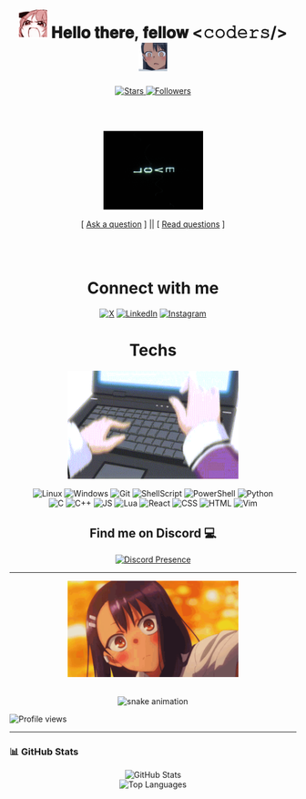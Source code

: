 <h1 align="center">
  <img src="https://github.com/0xjah/0xjah/blob/main/github/anime-aaaa.gif?raw=true" width="50">
  𝐇𝐞𝐥𝐥𝐨 𝐭𝐡𝐞𝐫𝐞, 𝐟𝐞𝐥𝐥𝐨𝐰 <𝚌𝚘𝚍𝚎𝚛𝚜/>
  <img src="https://github.com/0xjah/0xjah/blob/main/github/what-the-nagatoro.gif?raw=true" width="50">
</h1>

<p align="center">
  <a href="https://github.com/0xjah?tab=repositories&sort=stargazers">
    <img alt="Stars" title="GitHub Stars" src="https://img.shields.io/github/stars/0xjah?style=for-the-badge&label=Stars&logo=github&labelColor=black&color=white"/>
  </a>

  <a href="https://github.com/0xjah">
    <img alt="Followers" title="GitHub Followers" src="https://img.shields.io/github/followers/0xjah?style=for-the-badge&label=Follow&logo=github&labelColor=black&color=white"/>
  </a>

  <br><br>

<p align="center">
  <img src="https://github.com/0xjah/0xjah/blob/main/github/code.gif?raw=true" width="175">
</p>
</p>

<p align="center">
  [ <a href='https://github.com/0xjah/0xjah/issues/new'>Ask a question</a> ] ||
  [ <a href='https://github.com/0xjah/0xjah/issues?q=is%3Aissue+is%3Aclosed'>Read questions</a> ]
</p>

<br><br>

<h1 align="center">Connect with me</h1>

<p align="center">
  <a href="https://x.com/0x_jah" target="_blank"><img src="https://img.shields.io/badge/X-black?style=for-the-badge&logo=x&logoColor=white" alt="X"></a>
  <a href="https://linkedin.com/in/ahmad-jahaf" target="_blank"><img src="https://img.shields.io/badge/LinkedIn-black?style=for-the-badge&logo=linkedin&logoColor=white" alt="LinkedIn"></a>
  <a href="https://instagram.com/0xjah" target="_blank"><img src="https://img.shields.io/badge/Instagram-black?style=for-the-badge&logo=instagram&logoColor=white" alt="Instagram"></a>
</p>

<h1 align="center">Techs</h1>

<p align="center">
  <img src="https://github.com/0xjah/0xjah/blob/main/github/typing.gif?raw=true" alt="GIF" width="300" height="190"/>
</p>

<p align="center">
  <img src="https://img.shields.io/badge/Linux-black?style=for-the-badge&logo=linux&logoColor=white" alt="Linux">
  <img src="https://img.shields.io/badge/Windows-black?style=for-the-badge&logo=windows&logoColor=white" alt="Windows">
  <img src="https://img.shields.io/badge/Git-black?style=for-the-badge&logo=git&logoColor=white" alt="Git">
  <img src="https://img.shields.io/badge/ShellScript-black?style=for-the-badge&logo=gnu-bash&logoColor=white" alt="ShellScript">
  <img src="https://img.shields.io/badge/PowerShell-black?style=for-the-badge&logo=powershell&logoColor=white" alt="PowerShell">
  <img src="https://img.shields.io/badge/Python-black?style=for-the-badge&logo=python&logoColor=white" alt="Python"><br>
  <img src="https://img.shields.io/badge/C-black?style=for-the-badge&logo=c&logoColor=white" alt="C">
  <img src="https://img.shields.io/badge/C++-black?style=for-the-badge&logo=c%2B%2B&logoColor=white" alt="C++">
  <img src="https://img.shields.io/badge/JavaScript-black?style=for-the-badge&logo=javascript&logoColor=white" alt="JS">
  <img src="https://img.shields.io/badge/Lua-black?style=for-the-badge&logo=lua&logoColor=white" alt="Lua">
  <img src="https://img.shields.io/badge/React-black?style=for-the-badge&logo=react&logoColor=white" alt="React">
  <img src="https://img.shields.io/badge/CSS-black?style=for-the-badge&logo=css3&logoColor=white" alt="CSS">
  <img src="https://img.shields.io/badge/HTML-black?style=for-the-badge&logo=html5&logoColor=white" alt="HTML">
  <img src="https://img.shields.io/badge/Vim-black?style=for-the-badge&logo=vim&logoColor=white" alt="Vim">
</p>

<h2 align="center">Find me on Discord 💻</h2>

<p align="center">
  <a href="https://discord.com/users/763769303681335316">
    <img src="https://lanyard.cnrad.dev/api/763769303681335316?idleMessage=%E2%80%9CWho%20has%20a%20better%20kernel%3F%20Debian%3F%20No.%E2%80%9D" alt="Discord Presence">
  </a>
</p>

<hr>

<div align="center">
  <img src="https://github.com/0xjah/0xjah/blob/main/github/ijiranaide-nagatoro-san-anime-jp.gif?raw=true" alt="Nagatoro GIF" width="300"/>
</div>

<br>

<!-- Snake Contribution Animation -->
<p align="center">
  <img src="https://github.com/LuigiGF/LuigiGF/blob/output/github-contribution-grid-snake.svg" alt="snake animation">
</p>

<p align="left">
  <img src="https://komarev.com/ghpvc/?username=0xjah&label=Profile%20views&color=0e75b6&style=flat" alt="Profile views">
</p>

---

### 📊 GitHub Stats

<p align="center">
  <img src="https://github-readme-stats.vercel.app/api?username=0xjah&show_icons=true&theme=tokyonight" alt="GitHub Stats">
  <br>
  <img src="https://github-readme-stats.vercel.app/api/top-langs/?username=0xjah&layout=compact&theme=tokyonight" alt="Top Languages">
</p>
